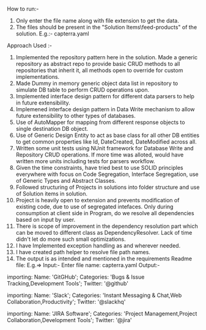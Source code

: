 How to run:-
1. Only enter the file name along with file extension to get the data.
2. The files should be present in the "Solution Items\feed-products" of the solution.
E.g.:- capterra.yaml

Approach Used :-
1. Implemented the repository pattern here in the solution. Made a generic repository as abstract repo to provide basic CRUD methods to all repositories that inherit it, all methods open to override for custom implementations.
2. Made Dummy in memory generic object data list in repository to simulate DB table to perform CRUD operations upon.
3. Implemented interface design pattern for different data parsers to help in future extensibility.
4. Implemened interface design pattern in Data Write mechanism to allow future extensibility to other types of databases.
5. Use of AutoMapper for mapping from different response objects to single destination DB object.
6. Use of Generic Design Entity to act as base class for all other DB entities to get common properties like Id, DateCreated, DateModified across all.
7. Written some unit tests using NUnit framework for Database Write and Repository CRUD operations. If more time was alloted, would have written more units including tests for parsers workflow.
8. Given the time constraints, have tried best to use SOLID principles everywhere with focus on Code Segregation, Interface Segregation, use of Generic Types and Abstract Classes.
9. Followed structuring of Projects in solutions into folder structure and use of Solution items in solution.
10. Project is heavily open to extension and prevents modification of existing code, due to use of segregated intefaces. Only during consumption at client side in Program, do we resolve all dependencies based on input by user.
11. There is scope of improvement in the dependency resolution part which can be moved to different class as DependencyResolver. Lack of time didn't let do more such small optimizations.
12. I have Implemented exception handling as and wherever needed.
13. I have created path helper to resolve file path names.
14. The output is as intended and mentioned in the requirements Readme file:
E.g.=>
Input:-
Enter file name:
capterra.yaml
Output:-

importing: Name: 'GitGHub'; Categories: 'Bugs & Issue Tracking,Development Tools'; Twitter: '@github'

importing: Name: 'Slack'; Categories: 'Instant Messaging & Chat,Web Collaboration,Productivity'; Twitter: '@slackhq'

importing: Name: 'JIRA Software'; Categories: 'Project Management,Project Collaboration,Development Tools'; Twitter: '@jira'
